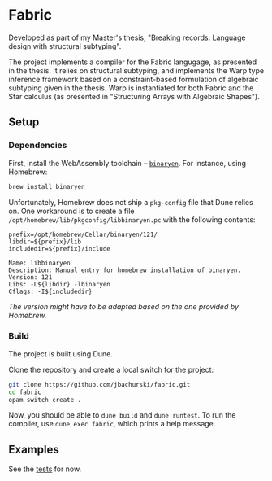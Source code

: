 # Fabric

Developed as part of my Master's thesis, "Breaking records: Language design with structural subtyping". 

The project implements a compiler for the Fabric langugage, as presented in the thesis. It relies on structural subtyping, and implements the Warp type inference framework based on a constraint-based formulation of algebraic subtyping given in the thesis. Warp is instantiated for both Fabric and the Star calculus (as presented in "Structuring Arrays with Algebraic Shapes").

## Setup

### Dependencies

First, install the WebAssembly toolchain – [`binaryen`](https://github.com/WebAssembly/binaryen/). For instance, using Homebrew:

```bash
brew install binaryen
```

Unfortunately, Homebrew does not ship a `pkg-config` file that Dune relies on. One workaround is to create a file `/opt/homebrew/lib/pkgconfig/libbinaryen.pc` with the following contents:

```
prefix=/opt/homebrew/Cellar/binaryen/121/
libdir=${prefix}/lib
includedir=${prefix}/include

Name: libbinaryen
Description: Manual entry for homebrew installation of binaryen.
Version: 121
Libs: -L${libdir} -lbinaryen
Cflags: -I${includedir}
```

*The version might have to be adapted based on the one provided by Homebrew.*

### Build

The project is built using Dune.

Clone the repository and create a local switch for the project: 

```bash
git clone https://github.com/jbachurski/fabric.git
cd fabric
opam switch create .
```

Now, you should be able to `dune build` and `dune runtest`. To run the compiler, use `dune exec fabric`, which prints a help message.

## Examples

See the [tests](test/test_fabric.ml) for now.

